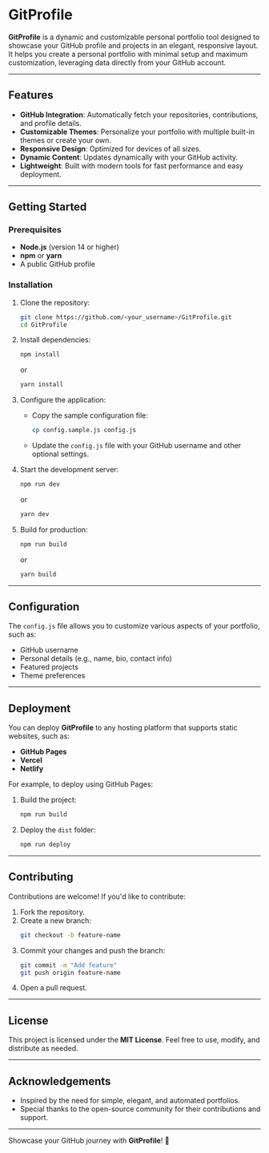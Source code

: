 # GitProfile

**GitProfile** is a dynamic and customizable personal portfolio tool designed to showcase your GitHub profile and projects in an elegant, responsive layout. It helps you create a personal portfolio with minimal setup and maximum customization, leveraging data directly from your GitHub account.

---

## **Features**

- **GitHub Integration**: Automatically fetch your repositories, contributions, and profile details.
- **Customizable Themes**: Personalize your portfolio with multiple built-in themes or create your own.
- **Responsive Design**: Optimized for devices of all sizes.
- **Dynamic Content**: Updates dynamically with your GitHub activity.
- **Lightweight**: Built with modern tools for fast performance and easy deployment.

---

## **Getting Started**

### **Prerequisites**
- **Node.js** (version 14 or higher)
- **npm** or **yarn**
- A public GitHub profile

### **Installation**
1. Clone the repository:
   ```bash
   git clone https://github.com/<your_username>/GitProfile.git
   cd GitProfile
   ```

2. Install dependencies:
   ```bash
   npm install
   ```
   or
   ```bash
   yarn install
   ```

3. Configure the application:
   - Copy the sample configuration file:
     ```bash
     cp config.sample.js config.js
     ```
   - Update the `config.js` file with your GitHub username and other optional settings.

4. Start the development server:
   ```bash
   npm run dev
   ```
   or
   ```bash
   yarn dev
   ```

5. Build for production:
   ```bash
   npm run build
   ```
   or
   ```bash
   yarn build
   ```

---

## **Configuration**

The `config.js` file allows you to customize various aspects of your portfolio, such as:
- GitHub username
- Personal details (e.g., name, bio, contact info)
- Featured projects
- Theme preferences

---

## **Deployment**

You can deploy **GitProfile** to any hosting platform that supports static websites, such as:
- **GitHub Pages**
- **Vercel**
- **Netlify**

For example, to deploy using GitHub Pages:
1. Build the project:
   ```bash
   npm run build
   ```
2. Deploy the `dist` folder:
   ```bash
   npm run deploy
   ```

---

## **Contributing**

Contributions are welcome! If you'd like to contribute:
1. Fork the repository.
2. Create a new branch:
   ```bash
   git checkout -b feature-name
   ```
3. Commit your changes and push the branch:
   ```bash
   git commit -m "Add feature"
   git push origin feature-name
   ```
4. Open a pull request.

---

## **License**

This project is licensed under the **MIT License**. Feel free to use, modify, and distribute as needed.

---

## **Acknowledgements**

- Inspired by the need for simple, elegant, and automated portfolios.
- Special thanks to the open-source community for their contributions and support.

---

Showcase your GitHub journey with **GitProfile**! 🚀